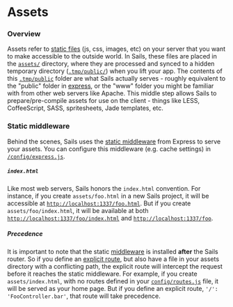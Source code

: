 # Assets

### Overview

Assets refer to [static files](http://en.wikipedia.org/wiki/Static_web_page) (js, css, images, etc) on your server that you want to make accessible to the outside world. In Sails, these files are placed in the [`assets/`]() directory, where they are processed and synced to a hidden temporary directory ([`.tmp/public/`]()) when you lift your app. The contents of this [`.tmp/public`]() folder are what Sails actually serves - roughly equivalent to the "public" folder in [express](http://www.expressjs.com), or the "www" folder you might be familiar with from other web servers like Apache.  This middle step allows Sails to prepare/pre-compile assets for use on the client - things like LESS, CoffeeScript, SASS, spritesheets, Jade templates, etc.

### Static middleware

Behind the scenes, Sails uses the [static middleware](http://www.senchalabs.org/connect/static.html) from Express to serve your assets. You can configure this middleware (e.g. cache settings) in [`/config/express.js`]().

##### `index.html`
Like most web servers, Sails honors the `index.html` convention.  For instance, if you create `assets/foo.html` in a new Sails project, it will be accessible at [`http://localhost:1337/foo.html`]().  But if you create `assets/foo/index.html`, it will be available at both [`http://localhost:1337/foo/index.html`]() and [`http://localhost:1337/foo`]().

##### Precedence
It is important to note that the static [middleware](http://stephensugden.com/middleware_guide/) is installed **after** the Sails router.  So if you define an [explicit route](), but also have a file in your assets directory with a conflicting path, the explicit route will intercept the request before it reaches the static middleware. For example, if you create `assets/index.html`, with no routes defined in your [`config/routes.js`]() file, it will be served as your home page.  But if you define an explicit route, `'/': 'FooController.bar'`, that route will take precedence.


<docmeta name="uniqueID" value="Assets220313">
<docmeta name="displayName" value="Assets">

